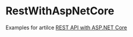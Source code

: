 # RestWithAspNetCore

Examples for artilce [REST API with ASP.NET Core](https://northern-dev.net/rest-api-with-asp-net-core/)
